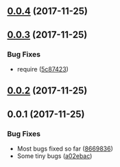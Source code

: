 <a name="0.0.4"></a>
## [0.0.4](https://github.com/ZeroNetJS/zeronet-js/compare/v0.0.3...v0.0.4) (2017-11-25)



<a name="0.0.3"></a>
## [0.0.3](https://github.com/ZeroNetJS/zeronet-js/compare/v0.0.2...v0.0.3) (2017-11-25)


### Bug Fixes

* require ([5c87423](https://github.com/ZeroNetJS/zeronet-js/commit/5c87423))



<a name="0.0.2"></a>
## [0.0.2](https://github.com/ZeroNetJS/zeronet-js/compare/v0.0.1...v0.0.2) (2017-11-25)



<a name="0.0.1"></a>
## 0.0.1 (2017-11-25)


### Bug Fixes

* Most bugs fixed so far ([8669836](https://github.com/ZeroNetJS/zeronet-js/commit/8669836))
* Some tiny bugs ([a02ebac](https://github.com/ZeroNetJS/zeronet-js/commit/a02ebac))



